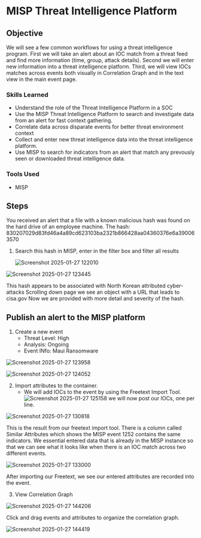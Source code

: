 # MISP Threat Intelligence Platform

## Objective

We will see a few common workflows for using a threat intelligence program. First we will take an alert about an IOC match from a threat feed and find more information (time, group, attack details). Second we will enter new information into a threat intelligence platform. Third, we will view IOCs matches across events both visually in Correlation Graph and in the text view in the main event page. 

### Skills Learned

- Understand the role of the Threat Intelligence Platform in a SOC
- Use the MISP Threat Intelligence Platform to search and investigate data from an alert for fast context gathering.
- Correlate data across disparate events for better threat environment context
- Collect and enter new threat intelligence data into the threat intelligence platform.
- Use MISP to search for indicators from an alert that match any prevously seen or downloaded threat intelligence data.
  
  

### Tools Used

- MISP

## Steps

You received an alert that a file with a known malicious hash was found on the hard drive of an employee machine. 
The hash: 
830207029d83fd46a4a89cd623103ba2321b866428aa04360376e6a390063570

1. Search this hash in MISP, enter in the filter box and filter all results


   ![Screenshot 2025-01-27 122010](https://github.com/user-attachments/assets/b5943c25-0e28-45d4-bda3-f1e412fc6531)


![Screenshot 2025-01-27 123445](https://github.com/user-attachments/assets/9b98d15b-1ff8-4d05-846a-e0bad4969df2)

This hash appears to be associated with North Korean attributed cyber-attacks
Scrolling down page we see an object with a URL that leads to cisa.gov
Now we are provided with more detail and severity of the hash. 

## Publish an alert to the MISP  platform

1. Create a new event
    - Threat Level: High
    - Analysis: Ongoing
    - Event INfo: Maui Ransomware
  
  

![Screenshot 2025-01-27 123958](https://github.com/user-attachments/assets/18ade122-1a99-4510-88bd-462a42e324ff)

![Screenshot 2025-01-27 124052](https://github.com/user-attachments/assets/a5527144-e916-4e79-bf34-2c2747c9c2fc)

2. Import attributes to the container.
   - We will add IOCs to the event by using the Freetext Import Tool.
  ![Screenshot 2025-01-27 125158](https://github.com/user-attachments/assets/60a2f3be-d599-45ed-925a-50d0134673c2)
we will now post our IOCs, one per line.


![Screenshot 2025-01-27 130818](https://github.com/user-attachments/assets/4209f8b0-b853-4a26-864a-173ab1158b18)

This is the result from our freetext import tool. There is a column called Similar Attributes which shows the MISP event 1252 contains the same indicators. We essential entered data that is already in the MISP instance so that we can see what it looks like when there is an IOC match across two different events. 


![Screenshot 2025-01-27 133000](https://github.com/user-attachments/assets/6a5a868d-4e21-4a07-8a1d-417abcd57f70)

After importing our Freetext, we see our entered attributes are recorded into the event. 



3. View Correlation Graph

   
![Screenshot 2025-01-27 144206](https://github.com/user-attachments/assets/d3f6654d-2442-408d-be65-bc1dea0a64e0)

Click and drag events and attributes to organize the correlation graph. 


![Screenshot 2025-01-27 144419](https://github.com/user-attachments/assets/489234c4-245c-41c9-814b-254d2dfd952d)



